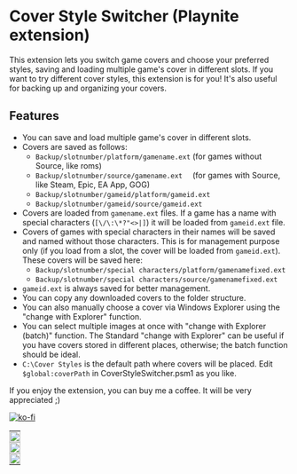 # Cover Style Switcher (Playnite extension)

This extension lets you switch game covers and choose your preferred styles, saving and loading multiple game's cover in different slots. If you want to try different cover styles, this extension is for you! It's also useful for backing up and organizing your covers.

## Features
- You can save and load multiple game's cover in different slots.
- Covers are saved as follows:
  - `Backup/slotnumber/platform/gamename.ext` (for games without Source, like roms)
  - `Backup/slotnumber/source/gamename.ext  `   (for games with Source, like Steam, Epic, EA App, GOG)
  - `Backup/slotnumber/gameid/platform/gameid.ext`
  - `Backup/slotnumber/gameid/source/gameid.ext   `
- Covers are loaded from `gamename.ext` files. If a game has a name with special characters (`[\/\:\*?"<>|]`) it will be loaded from `gameid.ext` file.
- Covers of games with special characters in their names will be saved and named without those characters. This is for management purpose only (if you load from a slot, the cover will be loaded from `gameid.ext`). These covers will be saved here:
  - `Backup/slotnumber/special characters/platform/gamenamefixed.ext`
  - `Backup/slotnumber/special characters/source/gamenamefixed.ext`
- `gameid.ext` is always saved for better management.
- You can copy any downloaded covers to the folder structure.
- You can also manually choose a cover via Windows Explorer using the "change with Explorer" function.
- You can select multiple images at once with "change with Explorer (batch)" function. The Standard "change with Explorer" can be useful if you have covers stored in different places, otherwise; the batch function should be ideal.
- `C:\Cover Styles` is the default path where covers will be placed. Edit `$global:coverPath` in CoverStyleSwitcher.psm1 as you like.

If you enjoy the extension, you can buy me a coffee. It will be very appreciated ;)

[![ko-fi](https://ko-fi.com/img/githubbutton_sm.svg)](https://ko-fi.com/E1E214R1KB)


<table style="width: 100%; text-align: left;">
  <tr>
    <td style="padding: 0; vertical-align: top;">
      <img src="https://github.com/roob-p/CoverStyleSwitcher-PlayniteExtension/blob/main/media/1.gif" style="width: 100%; height: auto;" />
    </td>
  </tr>
  <tr>
    <td style="padding: 0; vertical-align: top;">
      <img src="https://github.com/roob-p/CoverStyleSwitcher-PlayniteExtension/blob/main/media/3.gif" style="width: 100%; height: auto;" />
    </td>
  </tr>
   <tr>
    <td style="padding: 0; vertical-align: top;">
      <img src="https://github.com/roob-p/CoverStyleSwitcher-PlayniteExtension/blob/main/media/2.gif" style="width: 100%; height: auto;" />
         </td>
  </tr>
</table>
